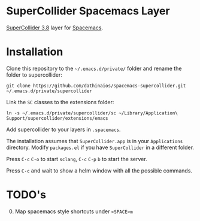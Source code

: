 SuperCollider Spacemacs Layer
=============================

[SuperCollider 3.8](http://supercollider.github.io/download.html) layer for [Spacemacs](http://spacemacs.org/).

# Installation

Clone this repository to the `~/.emacs.d/private/` folder and rename the folder to supercollider:

    git clone https://github.com/dathinaios/spacemacs-supercollider.git ~/.emacs.d/private/supercollider

Link the `SC` classes to the extensions folder:

    ln -s ~/.emacs.d/private/supercollider/sc ~/Library/Application\ Support/supercollider/extensions/emacs

Add supercollider to your layers in `.spacemacs`.

The installation assumes that `SuperCollider.app` is in your `Applications` directory. Modify `packages.el` if you have `SuperCollider` in a different folder.

Press `C-c` `C-o` to start `sclang`, `C-c` `C-p` `b` to start the server. 

Press `C-c` and wait to show a helm window with all the possible commands.

# TODO's

  0. Map spacemacs style shortcuts under `<SPACE>m`
